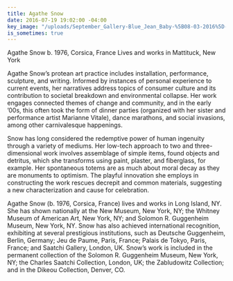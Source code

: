 ```yaml
---
title: Agathe Snow
date: 2016-07-19 19:02:00 -04:00
key_image: "/uploads/September_Gallery-Blue_Jean_Baby-%5B08-03-2016%5D-27.jpg"
is_sometimes: true
---
```


Agathe Snow
b. 1976, Corsica, France
Lives and works in Mattituck, New York

Agathe Snow’s protean art practice includes installation, performance, sculpture, and writing. Informed by instances of personal experience to current events, her narratives address topics of consumer culture and its contribution to societal breakdown and environmental collapse. Her work engages connected themes of change and community, and in the early ’00s, this often took the form of dinner parties (organized with her sister and performance artist Marianne Vitale), dance marathons, and social invasions, among other carnivalesque happenings.
 
Snow has long considered the redemptive power of human ingenuity through a variety of mediums. Her low-tech approach to two and three-dimensional work involves assemblage of simple items, found objects and detritus, which she transforms using paint, plaster, and fiberglass, for example. Her spontaneous totems are as much about moral decay as they are monuments to optimism. The playful innovation she employs in constructing the work rescues decrepit and common materials, suggesting a new characterization and cause for celebration.
 
Agathe Snow (b. 1976, Corsica, France) lives and works in Long Island, NY. She has shown nationally at the New Museum, New York, NY; the Whitney Museum of American Art, New York, NY; and Solomon R. Guggenheim Museum, New York, NY. Snow has also achieved international recognition, exhibiting at several prestigious institutions, such as Deutsche Guggenheim, Berlin, Germany; Jeu de Paume, Paris, France; Palais de Tokyo, Paris, France; and Saatchi Gallery, London, UK. Snow’s work is included in the permanent collection of the Solomon R. Guggenheim Museum, New York, NY; the Charles Saatchi Collection, London, UK; the Zabludowitz Collection; and in the Dikeou Collection, Denver, CO.
